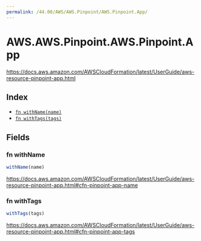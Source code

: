 ```yaml
---
permalink: /44.00/AWS/AWS.Pinpoint/AWS.Pinpoint.App/
---
```


# AWS.AWS.Pinpoint.AWS.Pinpoint.App

https://docs.aws.amazon.com/AWSCloudFormation/latest/UserGuide/aws-resource-pinpoint-app.html

## Index

* [`fn withName(name)`](#fn-withname)
* [`fn withTags(tags)`](#fn-withtags)

## Fields

### fn withName

```ts
withName(name)
```

https://docs.aws.amazon.com/AWSCloudFormation/latest/UserGuide/aws-resource-pinpoint-app.html#cfn-pinpoint-app-name

### fn withTags

```ts
withTags(tags)
```

https://docs.aws.amazon.com/AWSCloudFormation/latest/UserGuide/aws-resource-pinpoint-app.html#cfn-pinpoint-app-tags